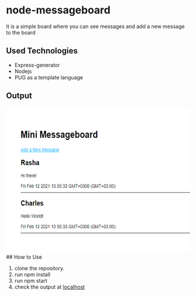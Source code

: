 ﻿# node-messageboard

It is a simple board where you can see messages and add a new message to the board

## Used Technologies

- Express-generator
- Nodejs
- PUG as a template language

## Output
<img src='public/images/output.png' width='600' height='400'>  
<br>
## How to Use

1.  clone the repository.
2.  run npm install
3.  run npm start
4.  check the output at [localhost](localhost:3000)
